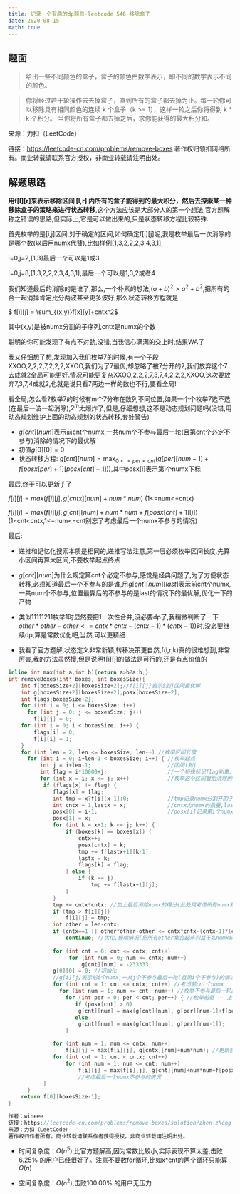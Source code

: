 ```yaml
---
title: 记录一个有趣的dp题目-leetcode 546 移除盒子
date: 2020-08-15
math: true
---
```

## 题面
> 给出一些不同颜色的盒子，盒子的颜色由数字表示，即不同的数字表示不同的颜色。

> 你将经过若干轮操作去去掉盒子，直到所有的盒子都去掉为止。每一轮你可以移除具有相同颜色的连续 k 个盒子（k >= 1），这样一轮之后你将得到 k * k 个积分。
当你将所有盒子都去掉之后，求你能获得的最大积分和。

来源：力扣（LeetCode）

链接：https://leetcode-cn.com/problems/remove-boxes
著作权归领扣网络所有。商业转载请联系官方授权，非商业转载请注明出处。
<!--more-->
## 解题思路

**用f[l][r]来表示移除区间 [l,r] 内所有的盒子能得到的最大积分，然后去探索某一种移除盒子的策略来进行状态转移**,这个方法应该是大部分人的第一个想法,官方题解称之错误的思路,但实际上,它是可以做出来的,只是状态转移方程比较特殊.

首先枚举的是[i,j]区间,对于确定的区间,如何确定f[i][j]呢,我是枚举最后一次消除的是哪个数(以后用numx代替),比如样例[1,3,2,2,2,3,4,3,1],

i=0,j=2,[1,3]最后一个可以是1或3

i=0,j=8,[1,3,2,2,2,3,4,3,1],最后一个可以是1,3,2或者4

我们知道最后的消除的是谁了,那么,一个朴素的想法,$(a+b)^2>a^2+b^2$,把所有的合一起消掉肯定比分两波甚至更多波好,那么状态转移方程就是

 $ f[i][j] = \sum_{(x,y)}f[x][y]+cntx^2$

其中(x,y)是被numx分割的子序列,cntx是numx的个数

聪明的你可能发现了有点不对劲,没错,当我信心满满的交上时,结果WA了

我又仔细想了想,发现加入我们枚举7的时候,有一个子段XXOO,2,2,2,7,2,2,2,XXOO,我们为了7最优,却忽略了被7分开的2,我们放弃这个7去成就2全局可能更好.情况可能更复杂XXOO,2,2,2,7,3,7,4,2,2,2,XXOO,这次要放弃7,3,7,4成就2,也就是说只看7两边一样的数也不行,要看全局!

看全局,怎么看?枚举7的时候有m个7分布在数列不同位置,如果一个个枚举7选不选(在最后一波一起消除),$2^m$太爆炸了,但是,仔细想想,这不是动态规划问题吗(没错,用动态规划维护上面的动态规划的状态转移,套娃警告)


- $g[cnt][num]$表示前cnt个numx,一共num个不参与最后一轮(且第cnt个必定不参与)消除的情况下的最优解
- 初值$g[0][0]=0$
- 状态转移方程: $g[cnt][num] = \max_{0<=per<cnt}(g[per][num-1]+f[posx[per]+1][posx[cnt]-1]))$,其中posx[i]表示第i个numx下标

最后,终于可以更新 $f$ 了

 $f[i][j] = max(f[i][j], g[cntx][num]+num*num)$ 
 (1<=num<=cntx)

 $f[i][j] = max(f[i][j], g[cnt][num]+num*num+f[posx[cnt]+1][j])$
 (1<cnt<cntx,1<=num<=cnt别忘了考虑最后一个numx不参与的情况)

最后:

- 递推和记忆化搜索本质是相同的,递推写法注意,第一层必须枚举区间长度,先算小区间再算大区间,不要枚举起点终点

- $g[cnt][num]$为什么规定第cnt个必定不参与,感觉是经典问题了,为了方便状态转移,必须知道最后一个不参与的是谁,用$g[cnt][num][last]$表示前cnt个numx,一共num个不参与,位置最靠后的不参与的是last的情况下的最优解,优化一下的产物

- 类似11111211枚举1时显然要把1一次性合并,没必要dp了,我稍微判断了一下$other * other-other <= cntx * cntx-(cntx-1)*(cntx-1))$时,没必要继续dp,算是常数优化吧,当然,可以更精细

- 我看了官方题解,状态定义非常新颖,转移决策更自然,f(l,r,k)真的很难想到,非常厉害,我的方法虽然慢,但是说明f[i][j]的做法是可行的,还是有点价值的

``` c
inline int max(int a,int b){return a>b?a:b;}
int removeBoxes(int* boxes, int boxesSize){
    int f[boxesSize+2][boxesSize+2];//f[i][j]表示i到j区间最优解
    int g[boxesSize+2][boxesSize+2],posx[boxesSize+2]; 
    int flags[boxesSize+2];
    for (int i = 0; i <= boxesSize; i++)
      for (int j = 0; j <= boxesSize; j++)
        f[i][j] = 0;
    for (int i = 0; i < boxesSize; i++) {
        flags[i] = 0;
        f[i][i] = 1;
    }
    for (int len = 2; len <= boxesSize; len++) //枚举区间长度
      for (int i = 0; i+len-1 < boxesSize; i++) { //枚举起点
          int j = i+len-1;                        //区间i到j
          int flag = i*10000+j;                   //一个特殊标记flag判重,防止枚举重复数字
          for (int x = i; x <= j; x++)            //枚举这个区间最后消除的数字numx
           if (flags[x] != flag) { 
              flags[x] = flag;
              int tmp = x?f[i][x-1]:0;            //tmp记录numx分割开的子区间最优解的和  
              int cntx = 1,lastx = x;             //cntx为numx的数量,lastx是邻近的前一个numx的下标
              posx[0] = i-1;                      //posx[i]记录第i个numx下标
              posx[1] = x;
              for (int k = x+1; k <= j; k++) {
                  if (boxes[k] == boxes[x]) {
                      cntx++;
                      posx[cntx] = k;
                      tmp += f[lastx+1][k-1];
                      lastx = k;
                      flags[k] = flag;
                  } else {
                      if (k == j)
                          tmp += f[lastx+1][j];
                  }
              }
              tmp += cntx*cntx; //加上最后消除numx的得分(此处只考虑所有numx都在最后消除)
              if (tmp > f[i][j])
                  f[i][j] = tmp;
              int other = len-cntx;
              if (cntx==1 || other*other-other <= cntx*cntx-(cntx-1)*(cntx-1))
                  continue; //优化,极端情况(把所有other集合起来利益不如numx缺少一个的损失)不需要下面计算
           
              for (int cnt = 0; cnt <= cntx; cnt++)
                   for (int num = 0; num <= cntx; num++)
                       g[cnt][num] = -233333;
              g[0][0] = 0; //初始化
              //g[i][j]表示前i个numx,一共j个不参与最后一轮(且第i个不参与)的情况下的最优解
              for (int cnt = 1; cnt <= cntx; cnt++) //考虑前cnt个numx
                for (int num = 1; num <= cnt; num++) //枚举不参与最后一轮的numx的个数 
                  for (int per = 0; per < cnt; per++) { //枚举前驱 -- 上一个不参与的numx是谁
                     if (posx[cnt] > 0)
                      g[cnt][num] = max(g[cnt][num], g[per][num-1]+f[posx[per]+1][posx[cnt]-1]);
                     else
                      g[cnt][num] = max(g[cnt][num], g[per][num-1]);
                  }

              for (int num = 1; num <= cntx; num++)
                  f[i][j] = max(f[i][j], g[cntx][num]+num*num); //更新答案
              for (int cnt = 1; cnt < cntx; cnt++)
                  for (int num = 1; num <= cnt; num++)
                      f[i][j] = max(f[i][j], g[cnt][num]+num*num+f[posx[cnt]+1][j]);
                      //考虑最后一个numx不参与的情况
           }
      }
    return f[0][boxesSize-1];
}

作者：wineee
链接：https://leetcode-cn.com/problems/remove-boxes/solution/zhen-zheng-de-fang-fa-er-yong-flr-lai-biao-shi-yi-/
来源：力扣（LeetCode）
著作权归作者所有。商业转载请联系作者获得授权，非商业转载请注明出处。
```

- 时间复杂度：$O(n^5)$,比官方题解高,因为常数比较小,实际表现不算太差,击败6.25% 的用户已经很好了。注意不要数for循环,比如x*cnt的两个循环只能算$O(n)$

- 空间复杂度：$O(n^2)$,击败100.00% 的用户无压力
